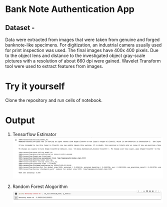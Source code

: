 # Bank Note Authentication App

## Dataset - 
Data were extracted from images that were taken from genuine and forged banknote-like specimens. For digitization, an industrial camera usually used for print inspection was used. The final images have 400x 400 pixels. Due to the object lens and distance to the investigated object gray-scale pictures with a resolution of about 660 dpi were gained. Wavelet Transform tool were used to extract features from images.

# Try it yourself

Clone the repository and run cells of notebook.

# Output

1. Tensorflow Estimator 
![Estimator Accuracy 93%](bank1.png)

2. Random Forest Alogorithm
![Random Forest Accuracy 99%](bank2.png)
